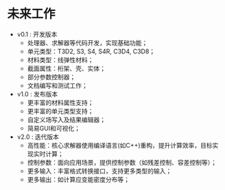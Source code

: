 # 未来工作
- v0.1 : 开发版本
    - 处理器、求解器等代码开发，实现基础功能；
    - 单元类型：T3D2, S3, S4, S4R, C3D4, C3D8；
    - 材料类型：线弹性材料；
    - 截面属性：桁架、壳、实体；
    - 部分参数控制器；
    - 文档编写和测试工作；
- v1.0 : 发布版本
    - 更丰富的材料属性支持；
    - 更丰富的单元类型支持；
    - 自定义场写入及结果编辑器；
    - 简易GUI和可视化；
- v2.0 : 迭代版本
    - 高性能：核心求解器使用编译语言(如C++)重构，提升计算效率，目标实现实时计算；
    - 控制参数：面向应用场景，提供控制参数（如残差控制、容差控制等）；
    - 更多输入：丰富格式转换接口，支持更多类型的输入；
    - 更多输出：如计算应变能密度分布等；